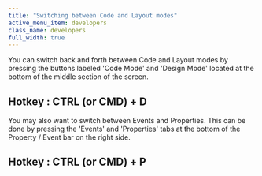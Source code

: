 ```yaml
---
title: "Switching between Code and Layout modes"
active_menu_item: developers
class_name: developers
full_width: true
---
```



You can switch back and forth between Code and Layout modes by pressing the buttons labeled 'Code Mode' and 'Design Mode' located at the bottom of the middle section of the screen.

## Hotkey : CTRL (or CMD) + D

You may also want to switch between Events and Properties. This can be done by pressing the 'Events' and 'Properties' tabs at the bottom of the Property / Event bar on the right side.

## Hotkey : CTRL (or CMD) + P
